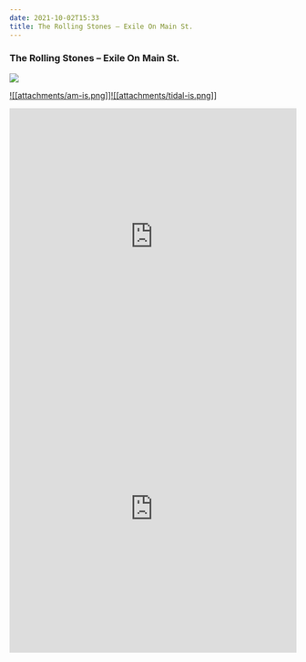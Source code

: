 ```yaml
---
date: 2021-10-02T15:33
title: The Rolling Stones – Exile On Main St.
---
```

### The Rolling Stones – Exile On Main St.
[![](https://img.discogs.com/NaQTbAlotJqYc8NFTR5uUZ8KwYs=/fit-in/600x602/filters:strip_icc():format(jpeg):mode_rgb():quality(90)/discogs-images/R-2341318-1563388043-3076.jpeg.jpg)][1] 

[1]: https://www.discogs.com/release/2341318
[2]: https://music.apple.com/us/album/1440872228
[3]: https://listen.tidal.com/album/147258931

[![[attachments/am-is.png]]][2][![[attachments/tidal-is.png]]][3]

<iframe allow="autoplay *; encrypted-media *; fullscreen *" frameborder="0" height="450" style="width:100%;max-width:660px;overflow:hidden;background:transparent;" sandbox="allow-forms allow-popups allow-same-origin allow-scripts allow-storage-access-by-user-activation allow-top-navigation-by-user-activation" src="https://embed.music.apple.com/us/album/turn-blue/1440872228"></iframe>
<div style="position: relative; padding-bottom: 100%; height: 0; overflow: hidden; max-width: 100%;"><iframe src="https://embed.tidal.com/albums/147258931?layout=gridify" frameborder= "0" allowfullscreen style="position: absolute; top: 0; left: 0; width: 100%; height: 1px; min-height: 100%; margin: 0 auto;"></iframe></div>